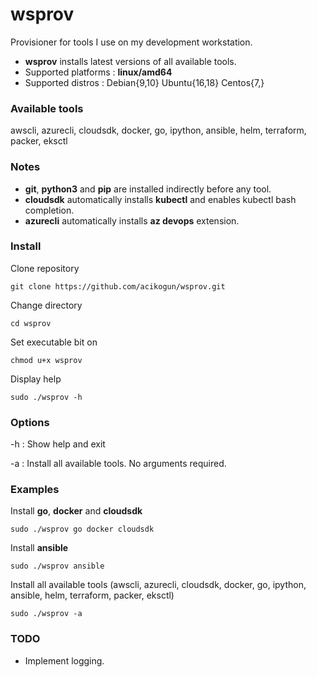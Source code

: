 # wsprov
Provisioner for tools I use on my development workstation.

- **wsprov** installs latest versions of all available tools.
- Supported platforms : **linux/amd64**
- Supported distros   : Debian{9,10} Ubuntu{16,18} Centos{7,}

### Available tools
awscli, azurecli, cloudsdk, docker, go, ipython, ansible, helm, terraform, packer, eksctl

### Notes
- **git**, **python3** and **pip** are installed indirectly before any tool.
- **cloudsdk** automatically installs **kubectl** and enables kubectl bash completion.
- **azurecli** automatically installs **az devops** extension.

### Install
 Clone repository
```
git clone https://github.com/acikogun/wsprov.git
```

Change directory
```
cd wsprov
```

Set executable bit on
```
chmod u+x wsprov
```

Display help
```
sudo ./wsprov -h
```

### Options
  -h : Show help and exit

  -a : Install all available tools. No arguments required.

### Examples
Install **go**, **docker** and **cloudsdk**
```
sudo ./wsprov go docker cloudsdk
```

Install **ansible**
```
sudo ./wsprov ansible
```

Install all available tools
(awscli, azurecli, cloudsdk, docker, go, ipython, ansible, helm, terraform, packer, eksctl)
```
sudo ./wsprov -a
```

### TODO
- Implement logging.
